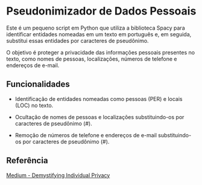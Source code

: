 # Pseudonimizador de Dados Pessoais

Este é um pequeno script em Python que utiliza a biblioteca Spacy para identificar entidades nomeadas em um texto em português e, em seguida, substitui essas entidades por caracteres de pseudônimo.

O objetivo é proteger a privacidade das informações pessoais presentes no texto, como nomes de pessoas, localizações, números de telefone e endereços de e-mail.

## Funcionalidades

- Identificação de entidades nomeadas como pessoas (PER) e locais (LOC) no texto.

- Ocultação de nomes de pessoas e localizações substituindo-os por caracteres de pseudônimo (#).

- Remoção de números de telefone e endereços de e-mail substituindo-os por caracteres de pseudônimo (#).

## Referência

[Medium - Demystifying Individual Privacy](https://medium.com/@nick.ruberg/demystifying-individual-privacy-anonymization-and-pseudonymization-in-the-age-of-data-protection-0bf7055fc0fd)
